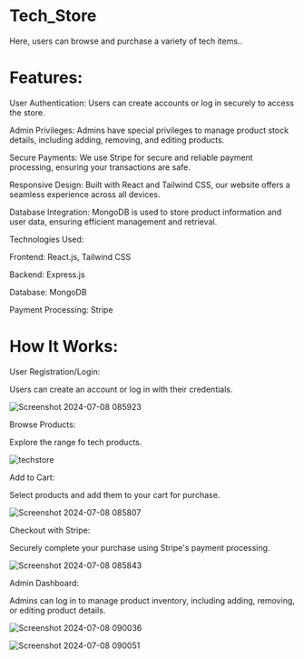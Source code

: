 # Tech_Store
Here, users can browse and purchase a variety of tech items..

# Features:

User Authentication: Users can create accounts or log in securely to access the store.

Admin Privileges: Admins have special privileges to manage product stock details, including adding, removing, and editing products.

Secure Payments: We use Stripe for secure and reliable payment processing, ensuring your transactions are safe.

Responsive Design: Built with React and Tailwind CSS, our website offers a seamless experience across all devices.

Database Integration: MongoDB is used to store product information and user data, ensuring efficient management and retrieval.

Technologies Used:

Frontend: React.js, Tailwind CSS

Backend: Express.js

Database: MongoDB

Payment Processing: Stripe

# How It Works:

User Registration/Login:

Users can create an account or log in with their credentials.

![Screenshot 2024-07-08 085923](https://github.com/achala2702/Tech_Store/assets/158311300/7b9bd0d1-594a-4f25-947d-7e83c5568245)


Browse Products:

Explore the range fo tech products.

![techstore](https://github.com/achala2702/Tech_Store/assets/158311300/2fb9d3fe-3ff6-4248-b8d9-f3d2b336f6aa)


Add to Cart:

Select products and add them to your cart for purchase.

![Screenshot 2024-07-08 085807](https://github.com/achala2702/Tech_Store/assets/158311300/ed8e8b0f-580a-40b8-b204-b1372cb879cb)


Checkout with Stripe:

Securely complete your purchase using Stripe's payment processing.

![Screenshot 2024-07-08 085843](https://github.com/achala2702/Tech_Store/assets/158311300/37c22062-960d-41be-af3d-73fcc874d6d4)

Admin Dashboard:

Admins can log in to manage product inventory, including adding, removing, or editing product details.

![Screenshot 2024-07-08 090036](https://github.com/achala2702/Tech_Store/assets/158311300/b4284788-a590-4996-9394-3b2f9aacb6e2)

![Screenshot 2024-07-08 090051](https://github.com/achala2702/Tech_Store/assets/158311300/80dba4ee-f92b-4e61-bfca-cf16c04952cd)
